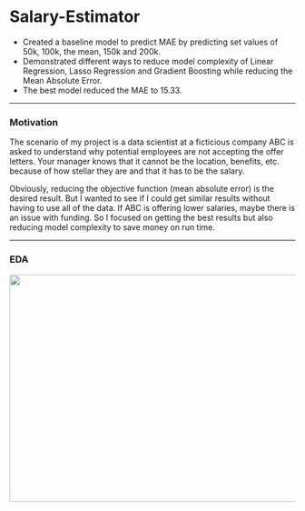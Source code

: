 # Salary-Estimator
- Created a baseline model to predict MAE by predicting set values of 50k, 100k, the mean, 150k and 200k. 
- Demonstrated different ways to reduce model complexity of Linear Regression, Lasso Regression and Gradient Boosting while reducing the Mean Absolute Error.
- The best model reduced the MAE to 15.33.
  
---
### Motivation
The scenario of my project is a data scientist at a  ficticious company ABC is asked to understand why potential employees are not accepting the offer letters. Your manager knows that it cannot be the location, benefits, etc. because of how stellar they are and that it has to be the salary. 

Obviously, reducing the objective function (mean absolute error) is the desired result. But I wanted to see if I could get similar results without having to use all of the data. If ABC is offering lower salaries, maybe there  is an issue with funding. So I focused on getting the best results but also reducing model complexity to save money on run time.

---
### EDA

<img src="https://media.giphy.com/media/yDaNAFetCCDs4oYMe9/giphy.gif" width = "650" height = "400" />
